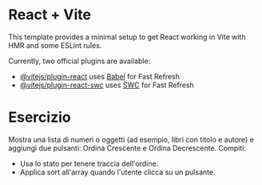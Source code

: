 # React + Vite

This template provides a minimal setup to get React working in Vite with HMR and some ESLint rules.

Currently, two official plugins are available:

- [@vitejs/plugin-react](https://github.com/vitejs/vite-plugin-react/blob/main/packages/plugin-react/README.md) uses [Babel](https://babeljs.io/) for Fast Refresh
- [@vitejs/plugin-react-swc](https://github.com/vitejs/vite-plugin-react-swc) uses [SWC](https://swc.rs/) for Fast Refresh

# Esercizio

Mostra una lista di numeri o oggetti (ad esempio, libri con titolo e autore) e aggiungi due pulsanti: Ordina Crescente e Ordina Decrescente.
Compiti:

- Usa lo stato per tenere traccia dell'ordine.
- Applica sort all'array quando l'utente clicca su un pulsante.